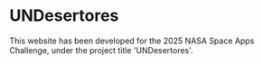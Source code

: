 # UNDesertores
This website has been developed for the 2025 NASA Space Apps Challenge, under the project title 'UNDesertores'.
